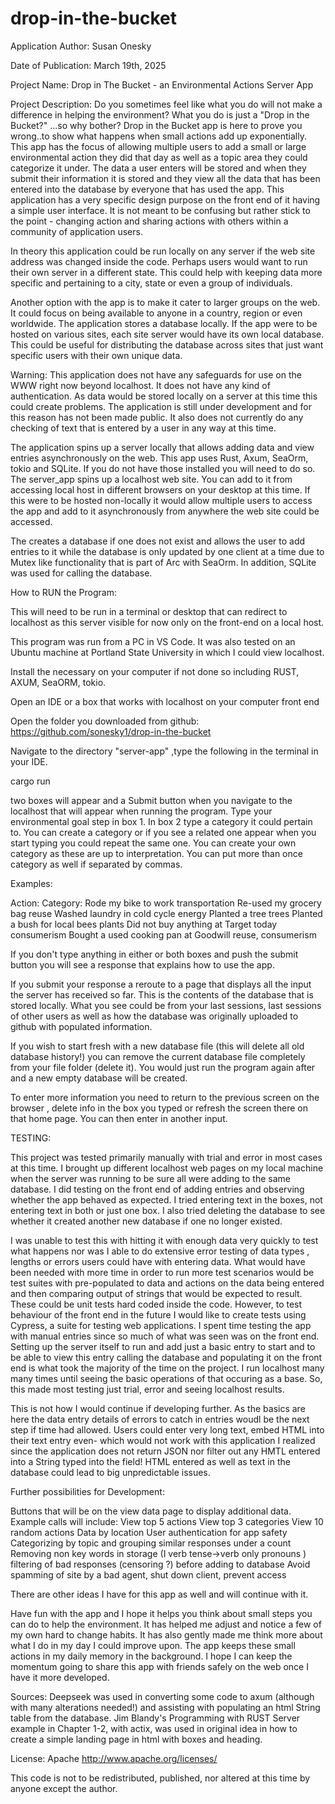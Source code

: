 # drop-in-the-bucket

Application Author:
Susan Onesky

Date of Publication: March 19th, 2025

Project Name:
Drop in The Bucket - an Environmental Actions Server App

Project Description:
Do you sometimes feel like what you do will not make a difference in helping the environment? What you do is just a "Drop in the Bucket?" ...so why bother? Drop in the Bucket app is here to prove you wrong..to show what happens when small actions add up exponentially. This app has the focus of allowing multiple users to add a small or large environmental action they did that day as well as a topic area they could categorize it under. The data a user enters 
will be stored and when they submit their information it is stored and they view all the data
that has been entered into the database by everyone that has used the app. 
This application has a very specific design purpose on the front end of it having a simple user interface. It is not meant to be confusing but rather stick to the point - changing action and sharing actions with others within a community of application users. 

In theory this application could be run
locally on any server if the web site address was changed inside the code. Perhaps users
would want to run their own server in a different state. This could help with keeping
data more specific and pertaining to a city, state or even a group of individuals. 

Another option with the app is to make it cater to larger groups on the web. It could focus
on being available to anyone in a country, region or even worldwide. The application stores a 
database locally. If the app were to be hosted on various sites, each site server would have
its own local database. This could be useful for distributing the database across sites that just want specific users with their own unique data. 

Warning:
This application does not have any safeguards for use on the WWW right now beyond localhost. It does not have any kind of authentication. As data would be stored locally on a server at this time this could create problems. The application is still under development and for this
reason has not been made public. It also does not currently do any checking of text that is entered
by a user in any way at this time. 

The application spins up a server locally that allows adding data and view entries asynchronously on the web.  This app uses Rust, Axum, SeaOrm, tokio and SQLite. If you do not have those installed you will need to do so. The server_app spins up a localhost web site. You can add to it from accessing local host in different browsers on your desktop at this time.  If this were to be hosted non-locally it would allow multiple users to access the app and add to it asynchronously from anywhere the web site could be accessed.

The creates a database if one does not exist and allows the user to add entries to it while the database is only updated by one client at a time due to Mutex like functionality that is part of Arc with SeaOrm.  In addition, SQLite was used for calling the database. 

How to RUN the Program:

This will need to be run in a terminal or desktop that can redirect to localhost as this server visible for now only on the front-end on a local host. 

This program was run from a PC in VS Code. It was also tested on an Ubuntu machine at Portland State University in which I could view localhost.

Install the necessary on your computer if not done so including RUST, AXUM, SeaORM, tokio.

Open an IDE or a box that works with localhost on your computer front end

Open the folder you downloaded from github:
https://github.com/sonesky1/drop-in-the-bucket

Navigate to the directory "server-app" ,type the following in the terminal in your IDE.

cargo run

two boxes will appear and a Submit  button when you navigate to the localhost that will appear when running the program. Type your environmental goal step in box 1. In box 2 type a category
it could pertain to. You can create a category or if you see a related one appear when you start typing
you could repeat the same one. You can create your own category as these are up to interpretation. You can put more than once category as well if separated by commas. 

Examples:

Action:                                    Category:
Rode my bike to work                       transportation
Re-used my grocery bag                     reuse
Washed laundry in cold cycle               energy
Planted a tree                             trees
Planted a bush for local bees              plants
Did not buy anything at Target today       consumerism
Bought a used cooking pan at Goodwill      reuse, consumerism


If you don't type anything in either or both boxes and push the submit button you will see a response that explains how to use the app.

If you submit your response a reroute to a page that displays all the input the server has received so far. This is the contents of the database that is stored locally. What you see
could be from your last sessions, last sessions of other users as well as how the database was
originally uploaded to github with populated information.

If you wish to start fresh with a new database file (this will delete all old database history!) you can remove the current database file completely from your file folder (delete it). You would just run the program again after and a new empty database will be created. 

To enter more information you need to return to the previous screen on the browser , delete info in the box you typed or refresh the screen there on that home page. You can then enter in another input. 

TESTING:

This project was tested primarily manually with trial and error in most cases at this time. I brought up different localhost web pages on my local machine when the server was running to be sure all were adding to the same database. I did testing on the front end of adding entries
and observing whether the app behaved as expected. I tried entering text in the boxes, not entering text in both or just one box. I also tried deleting the database to see whether it created
another new database if one no longer existed. 


I was unable to test this with hitting it with enough data very quickly to test what happens nor was I able to do extensive error testing of data 
types , lengths or errors users could have with entering data. What would have been needed with more time in order to run more test scenarios would be test suites with pre-populated to data and actions on the data being entered and then comparing output of strings that would be expected to result. These could be unit tests hard coded inside the code. However, 
to test behaviour of the front end in the future I would like to create tests using Cypress, a suite for testing web applications. I spent time testing the app
with manual entries since so much of what was seen was on the front end. Setting up the server itself to run and add just a basic entry to start and to be able to view this entry calling the database and populating it on the front end is what took the majority of the time on the project. I run localhost many many times until seeing the basic operations of that occuring as a base. So, this made most testing just trial, error and seeing localhost results. 

This is not how I would continue if developing further. As the basics are here the data entry details of errors to catch in entries woudl be the next step if time had allowed. Users could
enter very long text, embed HTML into their text entry even- which would not work with this application I realized since the application does not return JSON nor filter out any HMTL entered into a String typed into the field! HTML entered as well as text in the database could lead to big unpredictable issues. 

Further possibilities for Development:

Buttons that will be on the view data page to display additional data. Example calls will include:
View top 5 actions
View top 3 categories
View 10 random actions
Data by location
User authentication for app safety
Categorizing by topic and grouping similar responses under a count 
Removing non key words in storage (I  verb tense->verb only  pronouns )
filtering of bad responses (censoring ?) before adding to database
Avoid spamming of site by a bad agent, shut down client, prevent access

There are other ideas I have for this app as well and will continue with it.

 Have fun with the app and I hope it helps you think about small steps you can do to help the environment. It has helped me adjust and notice a few of my own hard to change habits. It has also gently made me think more about what I do in my day I could improve upon. The app keeps these small actions in my daily memory in the background. I hope I can keep the momentum going to share this app with friends safely on the web once I have it more developed.

 Sources:
 Deepseek was used in converting some code to axum (although with many alterations needed!) and assisting with populating an html String table from the database. Jim Blandy's Programming with RUST Server example in Chapter 1-2, with actix, was used in original idea in how to create a simple landing page in html with boxes and heading.

License:
Apache
http://www.apache.org/licenses/

This code is not to be redistributed, published, nor altered at this time by anyone except the author.